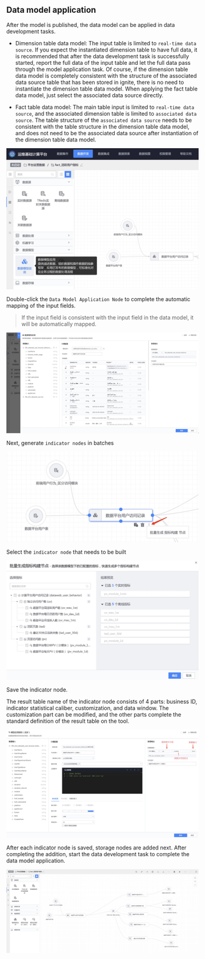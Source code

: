 Data model application
----

After the model is published, the data model can be applied in data development tasks.

- Dimension table data model: The input table is limited to `real-time data source`. If you expect the instantiated dimension table to have full data, it is recommended that after the data development task is successfully started, report the full data of the input table and let the full data pass through the model application task.
   Of course, if the dimension table data model is completely consistent with the structure of the associated data source table that has been stored in ignite, there is no need to instantiate the dimension table data model. When applying the fact table data model, just select the associated data source directly.

- Fact table data model: The main table input is limited to `real-time data source`, and the associated dimension table is limited to `associated data source`. The table structure of the `associated data source` needs to be consistent with the table structure in the dimension table data model, and does not need to be the associated data source after instantiation of the dimension table data model.

![-w945](media/16381521721318.jpg)


Double-click the `Data Model Application Node` to complete the automatic mapping of the input fields.
> If the input field is consistent with the input field in the data model, it will be automatically mapped.

![-w1918](media/16381522808276.jpg)

Next, generate `indicator nodes` in batches

![-w647](media/16381523659808.jpg)

Select the `indicator node` that needs to be built

![-w988](media/16381523813663.jpg)

Save the indicator node.

The result table name of the indicator node consists of 4 parts: business ID, indicator statistical caliber, customization, and data window. The customization part can be modified, and the other parts complete the standard definition of the result table on the tool.

![-w1774](media/16381526179190.jpg)

After each indicator node is saved, storage nodes are added next. After completing the addition, start the data development task to complete the data model application.

![-w1917](media/16381524323941.jpg)